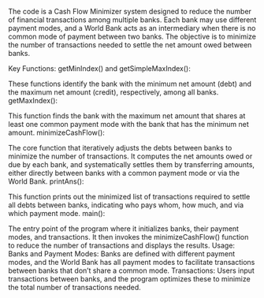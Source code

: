 The code is a Cash Flow Minimizer system designed to reduce the number of financial transactions among multiple banks. Each bank may use different payment modes, and a World Bank acts as an intermediary when there is no common mode of payment between two banks. The objective is to minimize the number of transactions needed to settle the net amount owed between banks.

Key Functions:
getMinIndex() and getSimpleMaxIndex():

These functions identify the bank with the minimum net amount (debt) and the maximum net amount (credit), respectively, among all banks.
getMaxIndex():

This function finds the bank with the maximum net amount that shares at least one common payment mode with the bank that has the minimum net amount.
minimizeCashFlow():

The core function that iteratively adjusts the debts between banks to minimize the number of transactions. It computes the net amounts owed or due by each bank, and systematically settles them by transferring amounts, either directly between banks with a common payment mode or via the World Bank.
printAns():

This function prints out the minimized list of transactions required to settle all debts between banks, indicating who pays whom, how much, and via which payment mode.
main():

The entry point of the program where it initializes banks, their payment modes, and transactions. It then invokes the minimizeCashFlow() function to reduce the number of transactions and displays the results.
Usage:
Banks and Payment Modes: Banks are defined with different payment modes, and the World Bank has all payment modes to facilitate transactions between banks that don’t share a common mode.
Transactions: Users input transactions between banks, and the program optimizes these to minimize the total number of transactions needed.
